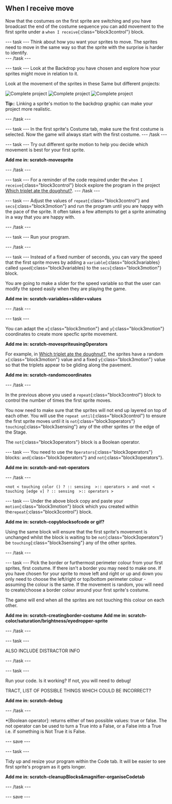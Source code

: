 ## When I receive move
Now that the costumes on the first sprite are switching and you have broadcast the end of the costume sequence you can add movement to the first sprite under a `when I receive`{:class="block3control"} block.

--- task ---
Think about how you want your sprites to move. The sprites need to move in the same way so that the sprite with the surprise is harder to identify.  
--- /task ---

--- task ---
Look at the Backdrop you have chosen and explore how your sprites might move in relation to it. 

Look at the movement of the sprites in these Same but different projects:

![Complete project](images/same_triplets.gif)
![Complete project](images/same_hens.gif)
![Complete project](images/same_presents.gif)

**Tip:**: Linking a sprite's motion to the backdrop graphic can make your project more realistic.

--- /task ---

--- task ---
In the first sprite's Costume tab, make sure the first costume is selected. Now the game will always start with the first costume.
--- /task ---

--- task ---
Try out different sprite motion to help you decide which movement is best for your first sprite.

**Add me in: scratch-movesprite**

--- /task ---

--- task ---
For a reminder of the code required under the `when I receive`{:class="block3control"} block explore the program in the project [Which triplet ate the doughnut?](https://scratch.mit.edu/projects/411558897).
--- /task ---

--- task ---
Adjust the values of `repeat`{:class="block3control"} and `secs`{:class="block3motion"} and run the program until you are happy with the pace of the sprite. It often takes a few attempts to get a sprite animating in a way that you are happy with.

--- /task ---

--- task ---
Run your program.

--- /task ---

--- task ---
Instead of a fixed number of seconds, you can vary the speed that the first sprite moves by adding a `variable`{:class="block3variables} called `speed`{:class="block3variables} to the `secs`{:class="block3motion"} block.

You are  going to make a slider for the speed variable so that the user can modify the speed easily when they are playing the game. 

**Add me in: scratch-variables+slider+values**

--- /task ---

--- task ---

You can adapt the `x`{:class="block3motion"} and `y`{:class="block3motion"} coordinates to create more specfic sprite movement.

**Add me in: scratch-movespriteusingOperators**

For example, in [Which triplet ate the doughnut?](https://scratch.mit.edu/projects/411558897/editor/), the sprites have a random `x`{:class="block3motion"} value and a fixed `y`{:class="block3motion"} value so that the triplets appear to be gliding along the pavement.

**Add me in: scratch-randomcoordinates**

--- /task ---

In the previous above you used a `repeat`{:class="block3control"} block to control the number of times the first sprite moves. 

You now need to make sure that the sprites will not end up layered on top of each other.  You will use the `repeat until`{:class="block3control"} to ensure the first sprite moves until it is `not`{:class="block3operators"} `touching`{:class="block3sensing"} any of the other sprites or the edge of the Stage.

The `not`{:class="block3operators"} block is a Boolean operator.

--- task ---
You need to use the `Operators`{:class="block3operators"} blocks: `and`{:class="block3operators"} and `not`{:class="block3operators"}.

**Add me in: scratch-and-not-operators**

--- /task ---

```blocks3
<not < touching color () ? :: sensing  >:: operators > and <not < touching [edge v] ? :: sensing  >:: operators > 
```
--- task ---
Under the above block copy and paste your `motion`{:class="block3motion"} block which you created within the`repeat`{:class="block3control"} block.

**Add me in: scratch-copyblocksofcode or gif?**

Using the same block will ensure that the first sprite's movement is unchanged whilst the block is waiting to be `not`{:class="block3operators"}   be `touching`{:class="block3sensing"} any of the other sprites.

--- /task ---

--- task ---
Pick the border or furthermost perimeter colour from your first sprites, first costume. If there isn't a border you may need to make one. If you have chosen for your sprite to move left and right or up and down you only need to choose the left/right or top/bottom perimeter colour - assuming the colour is the same. If the movement is random, you will need to create/choose a border colour around your first sprite's costume.

The game will end when all the sprites are not touching this colour on each other.

**Add me in: scratch-creatingborder-costume**
**Add me in: scratch-color/saturation/brightness/eyedropper-sprite**

--- /task ---

--- task ---

ALSO INCLUDE DISTRACTOR INFO

--- /task ---

--- task ---

Run your code. Is it working? If not, you will need to debug!

TRACT, LIST OF POSSIBLE THINGS WHICH COULD BE INCORRECT?

**Add me in: scratch-debug**

--- /task ---

*[Boolean operator]: returns either of two possible values: true or false. The not operator can be used to turn a True into a False, or a False into a True i.e. if something is Not True it is False.

--- save ---

--- task ---

Tidy up and resize your program within the Code tab. It will be easier to see first sprite's program as it gets longer.

**Add me in: scratch-cleanupBlocks&magnifier-organiseCodetab**

--- /task ---

--- save ---
